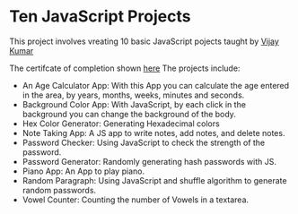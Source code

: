 # Ten JavaScript Projects
This project involves vreating 10 basic JavaScript pojects taught by [Vijay Kumar](https://www.udemy.com/course/learn-javascript-by-creating-10-practical-projects)

The certifcate of completion shown [here](https://www.udemy.com/certificate/UC-e53d7072-0168-4454-a2dd-9c66210e6163/)
The projects include:
* An Age Calculator App: With this App you can calculate the age entered in the area, by years, months, weeks, minutes and seconds.
* Background Color App: With JavaScript, by each click in the background you can change the background of the body.
* Hex Color Generator: Generating Hexadecimal colors
* Note Taking App: A JS app to write notes, add notes, and delete notes.
* Password Checker: Using JavaScript to check the strength of the password.
* Password Generator: Randomly generating hash passwords with JS.
* Piano App: An App to play piano.
* Random Paragraph: Using JavaScript and shuffle algorithm to generate random passwords.
* Vowel Counter: Counting the number of Vowels in a textarea.
